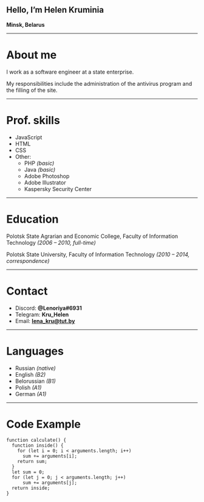 ## Hello, I’m Helen Kruminia
**Minsk, Belarus**
*****


# About me
I work as a software engineer at a state enterprise. 


My responsibilities include the administration of the antivirus program and the filling of the site.
*****


# Prof. skills
* JavaScript
* HTML
* CSS
* Other:
    + PHP *(basic)*
    + Java *(basic)*
    + Adobe Photoshop
    + Adobe Illustrator
    + Kaspersky Security Center
*****


# Education
Polotsk State Agrarian and Economic College, Faculty of Information Technology *(2006 – 2010, full-time)*


Polotsk State University, Faculty of Information Technology *(2010 – 2014, correspondence)*
*****


# Contact

* Discord:  **@Lenoriya#6931**
* Telegram: **Kru_Helen**
* Email: **lena_kru@tut.by**
*****


# Languages
* Russian *(native)*
* English *(B2)*
* Belorussian *(B1)*
* Polish *(A1)*
* German *(A1)*
*****


# Code Example

```
function calculate() {
  function inside() {
    for (let i = 0; i < arguments.length; i++) 
      sum += arguments[i];
    return sum;  
  }
  let sum = 0;
  for (let j = 0; j < arguments.length; j++) 
      sum += arguments[j];
  return inside;      
}

```

